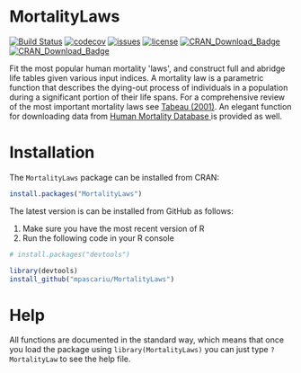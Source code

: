 # MortalityLaws
[![Build Status](https://travis-ci.org/mpascariu/MortalityLaws.svg?branch=master)](https://travis-ci.org/mpascariu/MortalityLaws)
[![codecov](https://codecov.io/github/mpascariu/MortalityLaws/branch/master/graphs/badge.svg)](https://codecov.io/github/mpascariu/MortalityLaws)
[![issues](https://img.shields.io/github/issues-raw/mpascariu/MortalityLaws.svg)](https://github.com/mpascariu/MortalityLaws/issues)
[![license](https://img.shields.io/github/license/mpascariu/MortalityLaws.svg)](https://github.com/mpascariu/MortalityLaws/blob/master/LICENSE)
[![CRAN\_Download\_Badge](http://cranlogs.r-pkg.org/badges/grand-total/MortalityLaws)](http://cran.r-project.org/package=MortalityLaws)
[![CRAN\_Download\_Badge](http://cranlogs.r-pkg.org/badges/MortalityLaws)](http://cran.r-project.org/package=MortalityLaws)


Fit the most popular human mortality 'laws', and construct full and abridge life tables given various input indices. A mortality law is a parametric function that describes the dying-out process of individuals in a population during a significant portion of their 
life spans. For a comprehensive review of the most important mortality laws see [Tabeau (2001)](https://doi.org/10.1007/0-306-47562-6_1). An elegant function for downloading data from [Human Mortality Database ](http://www.mortality.org) is provided as well.  


Installation
============

The ```MortalityLaws``` package can be installed from CRAN:

```r
install.packages("MortalityLaws")
```

The latest version is can be installed from GitHub as follows:
1. Make sure you have the most recent version of R
2. Run the following code in your R console 

```r
# install.packages("devtools")

library(devtools)
install_github("mpascariu/MortalityLaws")
```

Help
===============
All functions are documented in the standard way, which means that 
once you load the package using ```library(MortalityLaws)```
you can just type ```?MortalityLaw``` to see the help file. 

